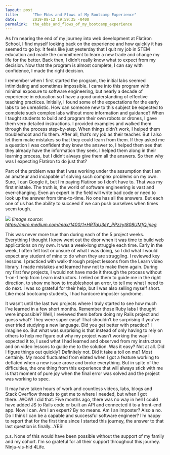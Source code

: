 ```yaml
---
layout: post
title:      "The Ebbs and Flows of My Bootcamp Experience"
date:       2019-08-12 19:59:35 -0400
permalink:  the_ebbs_and_flows_of_my_bootcamp_experience
---
```



As I’m nearing the end of my journey into web development at Flatiron School, I find myself looking back on the experience and how quickly it has seemed to go by.  It feels like just yesterday that I quit my job in STEM education and made the commitment to learn a new trade and change my life for the better.  Back then, I didn’t really know what to expect from my decision.  Now that the program is almost complete, I can say with confidence, I made the right decision.  

I remember when I first started the program, the initial labs seemed intimidating and sometimes impossible.  I came into this program with minimal exposure to software engineering, but nearly a decade of experience in education so I have a good understanding of effective teaching practices.  Initially, I found some of the expectations for the early labs to be unrealistic.  How can someone new to this subject be expected to complete such complex labs without more information and guidance?  When I taught students to build and program their own robots or drones, I gave them very detailed instructions.  I provided examples and walked them through the process step-by-step.  When things didn’t work, I helped them troubleshoot and fix them.  After all, that’s my job as their teacher.  But I also let them make mistakes so that they could learn from them.  If they asked me a question I was confident they knew the answer to, I helped them see that they already have the information they seek.  I helped them along in their learning process, but I didn’t always give them all the answers.  So then why was I expecting Flatiron to do just that?

Part of the problem was that I was working under the assumption that I am an amateur and incapable of solving such complex problems on my own.  Sure, I can Google it, but I’m paying Flatiron so I don’t have to.  That was my first mistake.  The truth is, the world of software engineering is vast and ever-changing.  Even an expert in the field will write bad code or need to look up the answer from time-to-time.  No one has all the answers.  But each one of us has the ability to succeed if we can push ourselves when times seem tough.  

![](https://miro.medium.com/max/1400/1*HRTaU3eY_PPzzyt808UMfQ.jpeg)
*(Image source: https://miro.medium.com/max/1400/1*HRTaU3eY_PPzzyt808UMfQ.jpeg*

This was never more true than during each of the 5 project weeks.  Everything I thought I knew went out the door when it was time to build web applications on my own.  It was a week-long struggle each time.  Early in the week, I often felt lost or unsure of what I was doing, so I did what I would expect any student of mine to do when they are struggling.  I reviewed key lessons.  I practiced with walk-through project lessons from the Learn video library.  I made mistakes and learned how not to make them again.  During my first few projects, I would not have made it through the process without 1-on-1 help from Learn instructors.  I relied on them to guide me in the right direction, to show me how to troubleshoot an error, to tell me what I need to do next.  I was so grateful for their help, but I was also selling myself short.  Like most bootcamp students, I had hardcore imposter syndrome. 

It wasn’t until the last two projects where I truly started to see how much I’ve learned in a few short months.  Remember those Ruby labs I thought were impossible?  Well, I reviewed them before doing my Rails project and guess what?  They were super easy!  That shouldn’t be surprising if you’ve ever tried studying a new language.  Did you get better with practice?  I imagine so.  But what was surprising is that instead of only having to rely on others to help me figure out why my project wasn’t working the way I expected it to, I used what I had learned and observed from my instructors and on video lessons to guide me to the solution.  Was it easy?  Not at all.   Did I figure things out quickly?  Definitely not.  Did it take a toll on me?  Most certainly.  My mood fluctuated from elated when I got a feature working to deflated when a new issue arose and broke everything.  But in spite of the difficulties, the one thing from this experience that will always stick with me is that moment of pure joy when the final error was solved and the project was working to spec.   

It may have taken hours of work and countless videos, labs, blogs and Stack Overflow threads to get me to where I needed, but when I got there...WOW!  I did that.  Five months ago, there was no way in hell I could have added JS to Rails code or built an API and connected it to a front-end app.  Now I can.  Am I an expert?  By no means.  Am I an imposter?  Also a no.  Do I think I can be a capable and successful software engineer?  I’m happy to report that for the first time since I started this journey, the answer to that last question is finally...YES!

p.s.  None of this would have been possible without the support of my family and my cohort.  I'm so grateful for all their support throughout this journey.  Ninja-vis-hid 4Life.  
